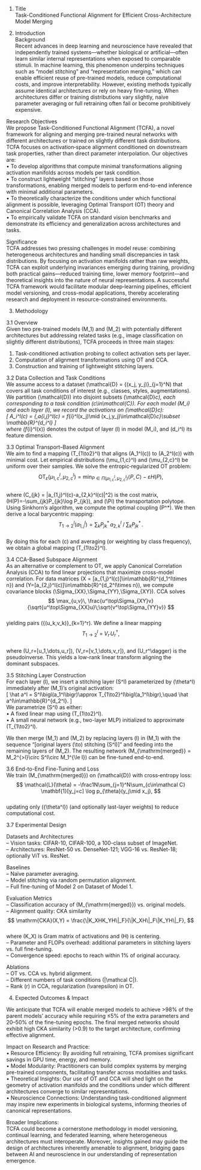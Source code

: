 1. Title  
Task-Conditioned Functional Alignment for Efficient Cross-Architecture Model Merging  

2. Introduction  
Background   
Recent advances in deep learning and neuroscience have revealed that independently trained systems—whether biological or artificial—often learn similar internal representations when exposed to comparable stimuli. In machine learning, this phenomenon underpins techniques such as “model stitching” and “representation merging,” which can enable efficient reuse of pre-trained models, reduce computational costs, and improve interpretability. However, existing methods typically assume identical architectures or rely on heavy fine-tuning. When architectures differ or training distributions vary slightly, naïve parameter averaging or full retraining often fail or become prohibitively expensive.  

Research Objectives   
We propose Task-Conditioned Functional Alignment (TCFA), a novel framework for aligning and merging pre-trained neural networks with different architectures or trained on slightly different task distributions. TCFA focuses on activation‐space alignment conditioned on downstream task properties, rather than direct parameter interpolation. Our objectives are:  
• To develop algorithms that compute minimal transformations aligning activation manifolds across models per task condition.  
• To construct lightweight “stitching” layers based on those transformations, enabling merged models to perform end-to-end inference with minimal additional parameters.  
• To theoretically characterize the conditions under which functional alignment is possible, leveraging Optimal Transport (OT) theory and Canonical Correlation Analysis (CCA).  
• To empirically validate TCFA on standard vision benchmarks and demonstrate its efficiency and generalization across architectures and tasks.  

Significance   
TCFA addresses two pressing challenges in model reuse: combining heterogeneous architectures and handling small discrepancies in task distributions. By focusing on activation manifolds rather than raw weights, TCFA can exploit underlying invariances emerging during training, providing both practical gains—reduced training time, lower memory footprint—and theoretical insights into the nature of neural representations. A successful TCFA framework would facilitate modular deep‐learning pipelines, efficient model versioning, and cross-modal applications, thereby accelerating research and deployment in resource-constrained environments.  

3. Methodology  

3.1 Overview  
Given two pre-trained models \(M_1\) and \(M_2\) with potentially different architectures but addressing related tasks (e.g., image classification on slightly different distributions), TCFA proceeds in three main stages:  
  1. Task-conditioned activation probing to collect activation sets per layer.  
  2. Computation of alignment transformations using OT and CCA.  
  3. Construction and training of lightweight stitching layers.  

3.2 Data Collection and Task Conditions  
We assume access to a dataset \(\mathcal{D} = \{(x_j, y_j)\}_{j=1}^N\) that covers all task conditions of interest (e.g., classes, styles, augmentations). We partition \(\mathcal{D}\) into disjoint subsets \(\mathcal{D}_c\), each corresponding to a task condition \(c\in\mathcal{C}\). For each model \(M_i\) and each layer \(l\), we record the activations on \(\mathcal{D}_c\):  
  \[
    A_i^l(c) = \{\,a_{i,j}^l(c) = f_{i}^l(x_j)\mid (x_j,y_j)\in\mathcal{D}_c\}\subset \mathbb{R}^{d_i^l}
  \]  
where \(f_{i}^l(x)\) denotes the output of layer \(l\) in model \(M_i\), and \(d_i^l\) its feature dimension.  

3.3 Optimal Transport–Based Alignment  
We aim to find a mapping \(T_{1\to2}^l\) that aligns \(A_1^l(c)\) to \(A_2^l(c)\) with minimal cost. Let empirical distributions \(\mu_{1,c}^l\) and \(\mu_{2,c}^l\) be uniform over their samples. We solve the entropic‐regularized OT problem:  
  $$
    \mathrm{OT}_\varepsilon\bigl(\mu_{1,c}^l,\,\mu_{2,c}^l\bigr)
      = \min_{P\in\Pi(\mu_{1,c}^l,\mu_{2,c}^l)}
        \langle P,\,C\rangle \;-\;\varepsilon H(P),
  $$  
  where \(C_{jk} = \|a_{1,j}^l(c)-a_{2,k}^l(c)\|^2\) is the cost matrix,  
  \(H(P)=-\sum_{jk}P_{jk}\log P_{jk}\), and \(\Pi\) the transportation polytope.  
Using Sinkhorn’s algorithm, we compute the optimal coupling \(P^*\). We then derive a local barycentric mapping:  
  $$
    T_{1\to2}^l(a_{1,j}^l) 
      = \sum_k P^*_{jk}\,a_{2,k}^l\;\Big/\;\sum_k P^*_{jk}\,.
  $$  
By doing this for each \(c\) and averaging (or weighting by class frequency), we obtain a global mapping \(T_{1\to2}^l\).  

3.4 CCA-Based Subspace Alignment  
As an alternative or complement to OT, we apply Canonical Correlation Analysis (CCA) to find linear projections that maximize cross-model correlation. For data matrices \(X = [a_{1,j}^l(c)]\in\mathbb{R}^{d_1^l\times n}\) and \(Y=[a_{2,j}^l(c)]\in\mathbb{R}^{d_2^l\times n}\), we compute covariance blocks \(\Sigma_{XX},\Sigma_{YY},\Sigma_{XY}\). CCA solves  
  $$
    \max_{u,v}\,
    \frac{u^\top\Sigma_{XY}v}
         {\sqrt{u^\top\Sigma_{XX}u}\;\sqrt{v^\top\Sigma_{YY}v}}
  $$  
yielding pairs \(\{(u_k,v_k)\}_{k=1}^r\). We define a linear mapping  
  $$
    T_{1\to2}^l\;=\;V_r\,U_r^\dagger,
  $$  
where \(U_r=[u_1,\dots,u_r]\), \(V_r=[v_1,\dots,v_r]\), and \(U_r^\dagger\) is the pseudoinverse. This yields a low-rank linear transform aligning the dominant subspaces.  

3.5 Stitching Layer Construction  
For each layer \(l\), we insert a stitching layer \(S^l\) parameterized by \(\theta^l\) immediately after \(M_1\)’s original activation:  
  \[
    \hat a^l = S^l\bigl(a_1^l\bigr)\approx T_{1\to2}^l\bigl(a_1^l\bigr),\quad
    \hat a^l\in\mathbb{R}^{d_2^l}.
  \]  
We parametrize \(S^l\) as either:  
• A fixed linear map using \(T_{1\to2}^l\).  
• A small neural network (e.g., two-layer MLP) initialized to approximate \(T_{1\to2}^l\).  

We then merge \(M_1\) and \(M_2\) by replacing layers \(l\) in \(M_1\) with the sequence “[original layers \(\to\) stitching \(S^l\)]” and feeding into the remaining layers of \(M_2\). The resulting network \(M_{\mathrm{merged}} = M_2^{>l}\circ S^l\circ M_1^{\le l}\) can be fine-tuned end-to-end.  

3.6 End-to-End Fine-Tuning and Loss  
We train \(M_{\mathrm{merged}}\) on \(\mathcal{D}\) with cross‐entropy loss:  
  $$
    \mathcal{L}(\theta)
      = -\frac1N\sum_{j=1}^N\sum_{c\in\mathcal C}
        \mathbf{1}[y_j=c]
        \log p_{\theta}(y_j\mid x_j),
  $$  
updating only \(\{\theta^l\}\) (and optionally last-layer weights) to reduce computational cost.  

3.7 Experimental Design  

Datasets and Architectures  
– Vision tasks: CIFAR-10, CIFAR-100, a 100-class subset of ImageNet.  
– Architectures: ResNet-50 vs. DenseNet-121; VGG-16 vs. ResNet-18; optionally ViT vs. ResNet.  

Baselines  
– Naïve parameter averaging.  
– Model stitching via random permutation alignment.  
– Full fine-tuning of Model 2 on Dataset of Model 1.  

Evaluation Metrics  
– Classification accuracy of \(M_{\mathrm{merged}}\) vs. original models.  
– Alignment quality: CKA similarity  
  $$
    \mathrm{CKA}(X,Y) 
      = \frac{\|K_XHK_YH\|_F}{\|K_XH\|_F\|K_YH\|_F},
  $$  
  where \(K_X\) is Gram matrix of activations and \(H\) is centering.  
– Parameter and FLOPs overhead: additional parameters in stitching layers vs. full fine-tuning.  
– Convergence speed: epochs to reach within 1% of original accuracy.  

Ablations  
– OT vs. CCA vs. hybrid alignment.  
– Different numbers of task conditions \(|\mathcal C|\).  
– Rank \(r\) in CCA, regularization \(\varepsilon\) in OT.  

4. Expected Outcomes & Impact  

We anticipate that TCFA will enable merged models to achieve >98% of the parent models’ accuracy while requiring ≤5% of the extra parameters and 20–50% of the fine-tuning epochs. The final merged networks should exhibit high CKA similarity (>0.9) to the target architecture, confirming effective alignment.  

Impact on Research and Practice:  
• Resource Efficiency: By avoiding full retraining, TCFA promises significant savings in GPU time, energy, and memory.  
• Model Modularity: Practitioners can build complex systems by merging pre-trained components, facilitating transfer across modalities and tasks.  
• Theoretical Insights: Our use of OT and CCA will shed light on the geometry of activation manifolds and the conditions under which different architectures converge to similar representations.  
• Neuroscience Connections: Understanding task-conditioned alignment may inspire new experiments in biological systems, informing theories of canonical representations.  

Broader Implications:  
TCFA could become a cornerstone methodology in model versioning, continual learning, and federated learning, where heterogeneous architectures must interoperate. Moreover, insights gained may guide the design of architectures inherently amenable to alignment, bridging gaps between AI and neuroscience in our understanding of representation emergence.
